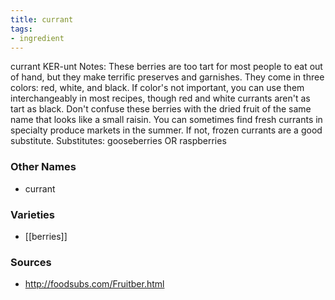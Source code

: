 ```yaml
---
title: currant
tags:
- ingredient
---
```

currant KER-unt Notes: These berries are too tart for most people to eat out of hand, but they make terrific preserves and garnishes. They come in three colors: red, white, and black. If color's not important, you can use them interchangeably in most recipes, though red and white currants aren't as tart as black. Don't confuse these berries with the dried fruit of the same name that looks like a small raisin. You can sometimes find fresh currants in specialty produce markets in the summer. If not, frozen currants are a good substitute. Substitutes: gooseberries OR raspberries

### Other Names

* currant

### Varieties

* [[berries]]

### Sources
* http://foodsubs.com/Fruitber.html
